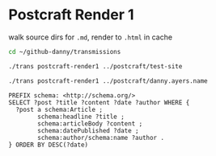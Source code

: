 # Postcraft Render 1

walk source dirs for `.md`, render to `.html` in cache

```sh
cd ~/github-danny/transmissions

./trans postcraft-render1 ../postcraft/test-site

./trans postcraft-render1 ../postcraft/danny.ayers.name
```

```sparql
PREFIX schema: <http://schema.org/>
SELECT ?post ?title ?content ?date ?author WHERE {
  ?post a schema:Article ;
        schema:headline ?title ;
        schema:articleBody ?content ;
        schema:datePublished ?date ;
        schema:author/schema:name ?author .
} ORDER BY DESC(?date)
```
